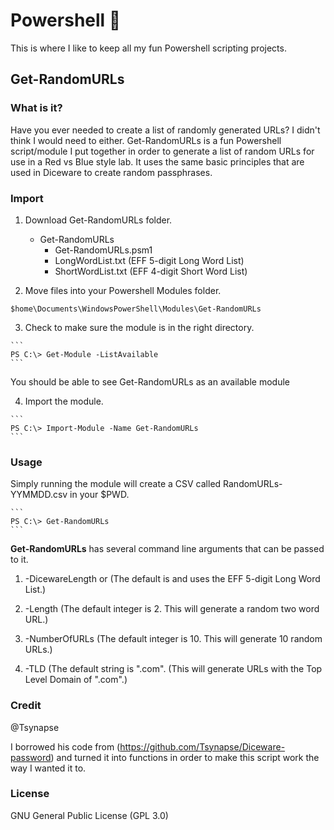 # Powershell :turtle:
This is where I like to keep all my fun Powershell scripting projects.

Get-RandomURLs
--------------
   ### What is it? 
 
 Have you ever needed to create a list of randomly generated URLs? I didn't think I would need to either. Get-RandomURLs is a 
 fun Powershell script/module I put together in order to generate a list of random URLs for use in a Red vs Blue style lab. It 
 uses the same basic principles that are used in Diceware to create random passphrases. 

  ### Import 
    
  1. Download Get-RandomURLs folder.  
     
     * Get-RandomURLs
       * Get-RandomURLs.psm1
       * LongWordList.txt (EFF 5-digit Long Word List)
       * ShortWordList.txt (EFF 4-digit Short Word List)
  
  2. Move files into your Powershell Modules folder.
  
    $home\Documents\WindowsPowerShell\Modules\Get-RandomURLs
    
  3. Check to make sure the module is in the right directory.
  
    ```
    PS C:\> Get-Module -ListAvailable
    ```
    
   You should be able to see Get-RandomURLs as an available module
  
  4. Import the module.
    
    ```
    PS C:\> Import-Module -Name Get-RandomURLs
    ```
    
 ### Usage
  
  Simply running the module will create a CSV called RandomURLs-YYMMDD.csv in your $PWD. 
    
    ```
    PS C:\> Get-RandomURLs
    ```
    
  **Get-RandomURLs** has several command line arguments that can be passed to it. 
  
  1. -DicewareLength <long> or <short> (The default is <long> and uses the EFF 5-digit Long Word List.)
   
  2. -Length <int> (The default integer is 2. This will generate a random two word URL.)
   
  3. -NumberOfURLs <int> (The default integer is 10. This will generate 10 random URLs.)
   
  4. -TLD <str> (The default string is ".com". (This will generate URLs with the Top Level Domain of ".com".)
   
 ### Credit
 
 @Tsynapse
 
 I borrowed his code from (https://github.com/Tsynapse/Diceware-password) and turned it into functions in order to 
 make this script work the way I wanted it to. 
 
 ### License 
 
 GNU General Public License (GPL 3.0)
 
 
 
    
    
     
     

